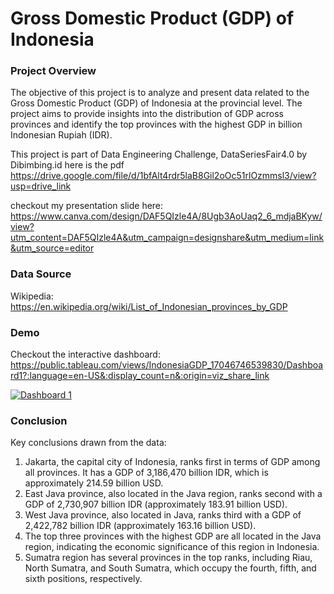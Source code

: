 # Gross Domestic Product (GDP) of Indonesia

### Project Overview
The objective of this project is to analyze and present data related to the Gross Domestic Product (GDP) of Indonesia at the provincial level. The project aims to provide insights into the distribution of GDP across provinces and identify the top provinces with the highest GDP in billion Indonesian Rupiah (IDR).

This project is part of Data Engineering Challenge, DataSeriesFair4.0 by Dibimbing.id
here is the pdf https://drive.google.com/file/d/1bfAlt4rdr5laB8Gil2oOc51rlOzmmsl3/view?usp=drive_link

checkout my presentation slide here: https://www.canva.com/design/DAF5QIzle4A/8Ugb3AoUaq2_6_mdjaBKyw/view?utm_content=DAF5QIzle4A&utm_campaign=designshare&utm_medium=link&utm_source=editor

### Data Source
Wikipedia: https://en.wikipedia.org/wiki/List_of_Indonesian_provinces_by_GDP

### Demo
Checkout the interactive dashboard: 
https://public.tableau.com/views/IndonesiaGDP_17046746539830/Dashboard1?:language=en-US&:display_count=n&:origin=viz_share_link
<div class='tableauPlaceholder' id='viz1704682571811' style='position: relative'><noscript><a href='#'><img alt='Dashboard 1 ' src='https:&#47;&#47;public.tableau.com&#47;static&#47;images&#47;In&#47;IndonesiaGDP_17046746539830&#47;Dashboard1&#47;1_rss.png' style='border: none' /></a></noscript><object class='tableauViz'  style='display:none;'><param name='host_url' value='https%3A%2F%2Fpublic.tableau.com%2F' /> <param name='embed_code_version' value='3' /> <param name='site_root' value='' /><param name='name' value='IndonesiaGDP_17046746539830&#47;Dashboard1' /><param name='tabs' value='no' /><param name='toolbar' value='yes' /><param name='static_image' value='https:&#47;&#47;public.tableau.com&#47;static&#47;images&#47;In&#47;IndonesiaGDP_17046746539830&#47;Dashboard1&#47;1.png' /> <param name='animate_transition' value='yes' /><param name='display_static_image' value='yes' /><param name='display_spinner' value='yes' /><param name='display_overlay' value='yes' /><param name='display_count' value='yes' /><param name='language' value='en-US' /></object></div>    

### Conclusion
Key conclusions drawn from the data:
1. Jakarta, the capital city of Indonesia, ranks first in terms of GDP among all provinces. It has a GDP of 3,186,470 billion IDR, which is approximately 214.59 billion USD.
2. East Java province, also located in the Java region, ranks second with a GDP of 2,730,907 billion IDR (approximately 183.91 billion USD).
3. West Java province, also located in Java, ranks third with a GDP of 2,422,782 billion IDR (approximately 163.16 billion USD).
4. The top three provinces with the highest GDP are all located in the Java region, indicating the economic significance of this region in Indonesia.
5. Sumatra region has several provinces in the top ranks, including Riau, North Sumatra, and South Sumatra, which occupy the fourth, fifth, and sixth positions, respectively.
